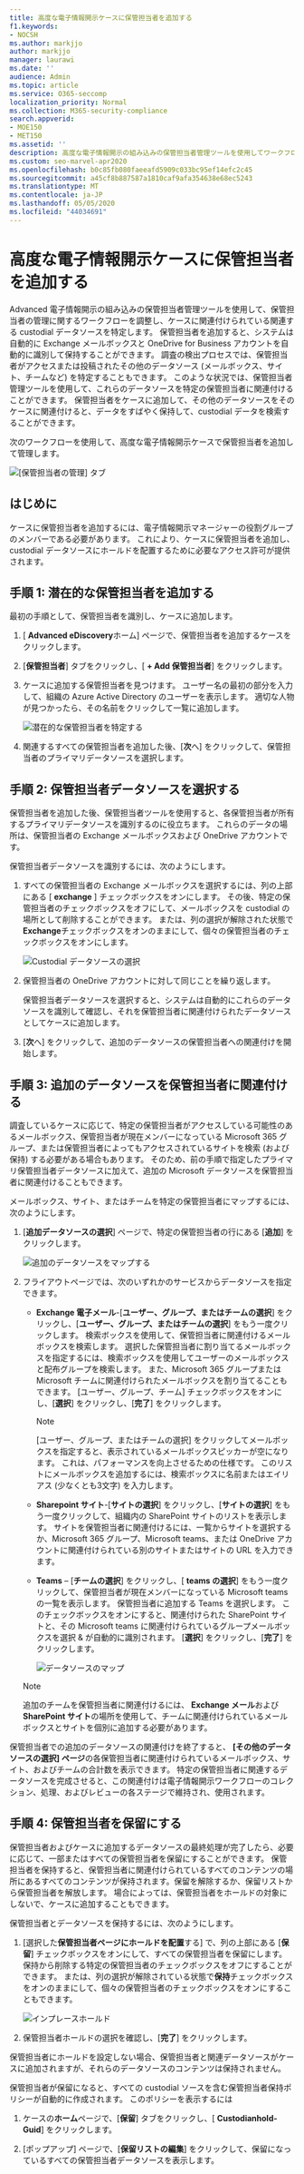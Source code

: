 ```yaml
---
title: 高度な電子情報開示ケースに保管担当者を追加する
f1.keywords:
- NOCSH
ms.author: markjjo
author: markjjo
manager: laurawi
ms.date: ''
audience: Admin
ms.topic: article
ms.service: O365-seccomp
localization_priority: Normal
ms.collection: M365-security-compliance
search.appverid:
- MOE150
- MET150
ms.assetid: ''
description: 高度な電子情報開示の組み込みの保管担当者管理ツールを使用してワークフローを調整し、ケースに関連するデータソースを特定する方法について説明します。
ms.custom: seo-marvel-apr2020
ms.openlocfilehash: b0c85fb080faeeafd5909c033bc95ef14efc2c45
ms.sourcegitcommit: a45cf8b887587a1810caf9afa354638e68ec5243
ms.translationtype: MT
ms.contentlocale: ja-JP
ms.lasthandoff: 05/05/2020
ms.locfileid: "44034691"
---
```

# <a name="add-custodians-to-an-advanced-ediscovery-case"></a>高度な電子情報開示ケースに保管担当者を追加する

Advanced 電子情報開示の組み込みの保管担当者管理ツールを使用して、保管担当者の管理に関するワークフローを調整し、ケースに関連付けられている関連する custodial データソースを特定します。 保管担当者を追加すると、システムは自動的に Exchange メールボックスと OneDrive for Business アカウントを自動的に識別して保持することができます。 調査の検出プロセスでは、保管担当者がアクセスまたは投稿されたその他のデータソース (メールボックス、サイト、チームなど) を特定することもできます。 このような状況では、保管担当者管理ツールを使用して、これらのデータソースを特定の保管担当者に関連付けることができます。 保管担当者をケースに追加して、その他のデータソースをそのケースに関連付けると、データをすばやく保持して、custodial データを検索することができます。

次のワークフローを使用して、高度な電子情報開示ケースで保管担当者を追加して管理します。 

![[保管担当者の管理] タブ](../media/CustodianMgtPage.png)

## <a name="before-you-begin"></a>はじめに

ケースに保管担当者を追加するには、電子情報開示マネージャーの役割グループのメンバーである必要があります。 これにより、ケースに保管担当者を追加し、custodial データソースにホールドを配置するために必要なアクセス許可が提供されます。


## <a name="step-1-add-potential-custodians"></a>手順 1: 潜在的な保管担当者を追加する

最初の手順として、保管担当者を識別し、ケースに追加します。

1. [ **Advanced eDiscovery**ホーム] ページで、保管担当者を追加するケースをクリックします。 
 
2. [**保管担当者**] タブをクリックし、[ **+ Add 保管担当者**] をクリックします。

3. ケースに追加する保管担当者を見つけます。 ユーザー名の最初の部分を入力して、組織の Azure Active Directory のユーザーを表示します。 適切な人物が見つかったら、その名前をクリックして一覧に追加します。

   ![潜在的な保管担当者を特定する](../media/AddCustodianStep1.png)
 
4. 関連するすべての保管担当者を追加した後、[**次**へ] をクリックして、保管担当者のプライマリデータソースを選択します。
  
## <a name="step-2-select-custodian-data-sources"></a>手順 2: 保管担当者データソースを選択する

保管担当者を追加した後、保管担当者ツールを使用すると、各保管担当者が所有するプライマリデータソースを識別するのに役立ちます。 これらのデータの場所は、保管担当者の Exchange メールボックスおよび OneDrive アカウントです。 

保管担当者データソースを識別するには、次のようにします。 

1. すべての保管担当者の Exchange メールボックスを選択するには、列の上部にある [ **exchange** ] チェックボックスをオンにします。 その後、特定の保管担当者のチェックボックスをオフにして、メールボックスを custodial の場所として削除することができます。 または、列の選択が解除された状態で**Exchange**チェックボックスをオンのままにして、個々の保管担当者のチェックボックスをオンにします。 
 
   ![Custodial データソースの選択](../media/AddCustodianStep2.png)
 
2. 保管担当者の OneDrive アカウントに対して同じことを繰り返します。 

    保管担当者データソースを選択すると、システムは自動的にこれらのデータソースを識別して確認し、それを保管担当者に関連付けられたデータソースとしてケースに追加します。
 
4. [**次**へ] をクリックして、追加のデータソースの保管担当者への関連付けを開始します。

## <a name="step-3-associate-additional-data-sources-to-a-custodian"></a>手順 3: 追加のデータソースを保管担当者に関連付ける

調査しているケースに応じて、特定の保管担当者がアクセスしている可能性のあるメールボックス、保管担当者が現在メンバーになっている Microsoft 365 グループ、または保管担当者によってもアクセスされているサイトを検索 (および保持) する必要がある場合もあります。 そのため、前の手順で指定したプライマリ保管担当者データソースに加えて、追加の Microsoft データソースを保管担当者に関連付けることもできます。 

メールボックス、サイト、またはチームを特定の保管担当者にマップするには、次のようにします。

1. [**追加データソースの選択**] ページで、特定の保管担当者の行にある [**追加**] をクリックします。 
  
   ![追加のデータソースをマップする](../media/AddCustodianStep3.PNG)

2. フライアウトページでは、次のいずれかのサービスからデータソースを指定できます。
  
   -  **Exchange 電子メール**-[**ユーザー、グループ、またはチームの選択**] をクリックし、[**ユーザー、グループ、またはチームの選択**] をもう一度クリックします。 検索ボックスを使用して、保管担当者に関連付けるメールボックスを検索します。 選択した保管担当者に割り当てるメールボックスを指定するには、検索ボックスを使用してユーザーのメールボックスと配布グループを検索します。 また、Microsoft 365 グループまたは Microsoft チームに関連付けられたメールボックスを割り当てることもできます。 [ユーザー、グループ、チーム] チェックボックスをオンにし、[**選択**] をクリックし、[**完了**] をクリックします。

        > [!NOTE]
        > [ユーザー、グループ、またはチームの選択] をクリックしてメールボックスを指定すると、表示されているメールボックスピッカーが空になります。 これは、パフォーマンスを向上させるための仕様です。 このリストにメールボックスを追加するには、検索ボックスに名前またはエイリアス (少なくとも3文字) を入力します。
     
     - **Sharepoint サイト**-[**サイトの選択**] をクリックし、[**サイトの選択**] をもう一度クリックして、組織内の SharePoint サイトのリストを表示します。 サイトを保管担当者に関連付けるには、一覧からサイトを選択するか、Microsoft 365 グループ、Microsoft teams、または OneDrive アカウントに関連付けられている別のサイトまたはサイトの URL を入力できます。
     
     - **Teams** – [**チームの選択**] をクリックし、[ **teams の選択**] をもう一度クリックして、保管担当者が現在メンバーになっている Microsoft teams の一覧を表示します。 保管担当者に追加する Teams を選択します。 このチェックボックスをオンにすると、関連付けられた SharePoint サイトと、その Microsoft teams に関連付けられているグループメールボックスを選択 & が自動的に識別されます。 [**選択**] をクリックし、[**完了**] をクリックします。

       ![データソースのマップ](../media/AddCustodianStep4.PNG)
        
      > [!NOTE]
      > 追加のチームを保管担当者に関連付けるには、 **Exchange メール**および**SharePoint サイト**の場所を使用して、チームに関連付けられているメールボックスとサイトを個別に追加する必要があります。

保管担当者での追加のデータソースの関連付けを終了すると、 **[その他のデータソースの選択] ページ**の各保管担当者に関連付けられているメールボックス、サイト、およびチームの合計数を表示できます。 特定の保管担当者に関連するデータソースを完成させると、この関連付けは電子情報開示ワークフローのコレクション、処理、およびレビューの各ステージで維持され、使用されます。

## <a name="step-4-place-custodians-on-hold"></a>手順 4: 保管担当者を保留にする

保管担当者およびケースに追加するデータソースの最終処理が完了したら、必要に応じて、一部またはすべての保管担当者を保留にすることができます。 保管担当者を保持すると、保管担当者に関連付けられているすべてのコンテンツの場所にあるすべてのコンテンツが保持されます。保留を解除するか、保留リストから保管担当者を解放します。 場合によっては、保管担当者をホールドの対象にしないで、ケースに追加することもできます。

保管担当者とデータソースを保持するには、次のようにします。

1. [選択した**保管担当者ページにホールドを配置**する] で、列の上部にある [**保留**] チェックボックスをオンにして、すべての保管担当者を保留にします。 保持から削除する特定の保管担当者のチェックボックスをオフにすることができます。 または、列の選択が解除されている状態で**保持**チェックボックスをオンのままにして、個々の保管担当者のチェックボックスをオンにすることもできます。 
 
   ![インプレースホールド](../media/AddCustodianStep5.PNG)

2. 保管担当者ホールドの選択を確認し、[**完了**] をクリックします。

保管担当者にホールドを設定しない場合、保管担当者と関連データソースがケースに追加されますが、それらのデータソースのコンテンツは保持されません。

保管担当者が保留になると、すべての custodial ソースを含む保管担当者保持ポリシーが自動的に作成されます。 このポリシーを表示するには

1. ケースの**ホーム**ページで、[**保留**] タブをクリックし、[ **Custodianhold-Guid**] をクリックします。  

2. [ポップアップ] ページで、[**保留リストの編集**] をクリックして、保留になっているすべての保管担当者データソースを表示します。

